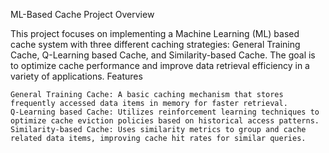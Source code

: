 ML-Based Cache Project
Overview

This project focuses on implementing a Machine Learning (ML) based cache system with three different caching strategies: General Training Cache, Q-Learning based Cache, and Similarity-based Cache. 
The goal is to optimize cache performance and improve data retrieval efficiency in a variety of applications.
Features

    General Training Cache: A basic caching mechanism that stores frequently accessed data items in memory for faster retrieval.
    Q-Learning based Cache: Utilizes reinforcement learning techniques to optimize cache eviction policies based on historical access patterns.
    Similarity-based Cache: Uses similarity metrics to group and cache related data items, improving cache hit rates for similar queries.
